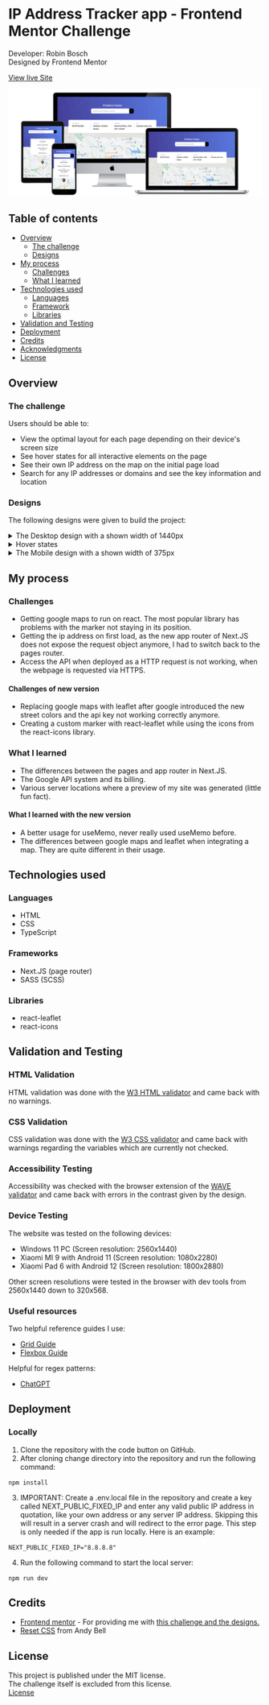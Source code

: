 # IP Address Tracker app - Frontend Mentor Challenge

Developer: Robin Bosch  
Designed by Frontend Mentor

[View live Site](https://ip-address-tracker-frontend-mentor.vercel.app/)  

![Mockup image](docs/mockup-preview.png)

## Table of contents

- [Overview](#overview)
    - [The challenge](#the-challenge)
    - [Designs](#designs)
- [My process](#my-process)
    - [Challenges](#challenges)
    - [What I learned](#what-i-learned)
- [Technologies used](#technologies-used)
    - [Languages](#languages)
    - [Framework](#framework)
    - [Libraries](#libraries)
- [Validation and Testing](#validation-and-testing)
- [Deployment](#deployment)
- [Credits](#author)
- [Acknowledgments](#acknowledgments)
- [License](#license)


## Overview

### The challenge

Users should be able to:

- View the optimal layout for each page depending on their device's screen size
- See hover states for all interactive elements on the page
- See their own IP address on the map on the initial page load
- Search for any IP addresses or domains and see the key information and location

### Designs

The following designs were given to build the project:  

<details>
<summary>The Desktop design with a shown width of 1440px</summary>

![](docs/desktop-design.jpg)
</details>

<details>
<summary>Hover states</summary>

![](docs/active-states.jpg)
</details>

<details>
<summary>The Mobile design with a shown width of 375px</summary>

![](docs/mobile-design.jpg)
</details>

## My process

### Challenges

- Getting google maps to run on react. The most popular library has problems with the marker not staying in its position. 
- Getting the ip address on first load, as the new app router of Next.JS does not expose the request object anymore, I had to switch back to the pages router.
- Access the API when deployed as a HTTP request is not working, when the webpage is requested via HTTPS.

#### Challenges of new version

- Replacing google maps with leaflet after google introduced the new street colors and the api key not working correctly anymore.
- Creating a custom marker with react-leaflet while using the icons from the react-icons library.

### What I learned

- The differences between the pages and app router in Next.JS.
- The Google API system and its billing.
- Various server locations where a preview of my site was generated (little fun fact).

#### What I learned with the new version

- A better usage for useMemo, never really used useMemo before.
- The differences between google maps and leaflet when integrating a map. They are quite different in their usage.


## Technologies used

### Languages

- HTML
- CSS
- TypeScript

### Frameworks

- Next.JS (page router)
- SASS (SCSS)

### Libraries

- react-leaflet
- react-icons

## Validation and Testing

### HTML Validation

HTML validation was done with the [W3 HTML validator](https://validator.w3.org/nu/) and came back with no warnings.

### CSS Validation

CSS validation was done with the [W3 CSS validator](https://jigsaw.w3.org/css-validator/) and came back with warnings regarding the variables which are currently not checked.

### Accessibility Testing

Accessibility was checked with the browser extension of the [WAVE validator](https://wave.webaim.org/) and came back with errors in the contrast given by the design.

### Device Testing

The website was tested on the following devices:

- Windows 11 PC (Screen resolution: 2560x1440)
- Xiaomi MI 9 with Android 11 (Screen resolution: 1080x2280)
- Xiaomi Pad 6 with Android 12 (Screen resolution: 1800x2880)

Other screen resolutions were tested in the browser with dev tools from 2560x1440 down to 320x568.

### Useful resources

Two helpful reference guides I use: 
- [Grid Guide](https://css-tricks.com/snippets/css/complete-guide-grid/)
- [Flexbox Guide](https://css-tricks.com/snippets/css/a-guide-to-flexbox/)

Helpful for regex patterns:
- [ChatGPT](https://chat.openai.com/)

## Deployment

### Locally

1. Clone the repository with the code button on GitHub.
2. After cloning change directory into the repository and run the following command:

```
npm install
```

3. IMPORTANT: Create a .env.local file in the repository and create a key called NEXT_PUBLIC_FIXED_IP and enter any valid public IP address in quotation, like your own address or any server IP address. Skipping this will result in a server crash and will redirect to the error page. This step is only needed if the app is run locally. Here is an example:

```
NEXT_PUBLIC_FIXED_IP="8.8.8.8"
```

4. Run the following command to start the local server:

```
npm run dev
```

## Credits

- [Frontend mentor](https://www.frontendmentor.io) - For providing me with [this challenge and the designs.](https://www.frontendmentor.io/challenges/ip-address-tracker-I8-0yYAH0) 
- [Reset CSS](https://andy-bell.co.uk/a-modern-css-reset/) from Andy Bell

## License

This project is published under the MIT license.  
The challenge itself is excluded from this license.  
[License](/LICENSE.txt)

